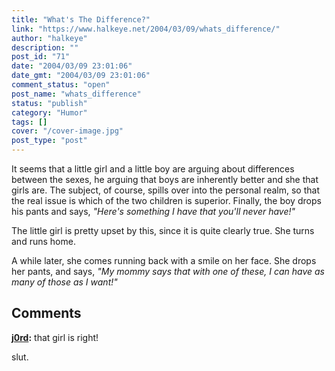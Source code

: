 ```yaml
---
title: "What's The Difference?"
link: "https://www.halkeye.net/2004/03/09/whats_difference/"
author: "halkeye"
description: ""
post_id: "71"
date: "2004/03/09 23:01:06"
date_gmt: "2004/03/09 23:01:06"
comment_status: "open"
post_name: "whats_difference"
status: "publish"
category: "Humor"
tags: []
cover: "/cover-image.jpg"
post_type: "post"
---
```


It seems that a little girl and a little boy are arguing about differences between the sexes, he arguing that boys are inherently better and she that girls are. The subject, of course, spills over into the personal realm, so that the real issue is which of the two children is superior. Finally, the boy drops his pants and says, _"Here's something I have that you'll never have!"_

The little girl is pretty upset by this, since it is quite clearly true. She turns and runs home.

A while later, she comes running back with a smile on her face. She drops her pants, and says, _"My mommy says that with one of these, I can have as many of those as I want!"_

## Comments

**[j0rd](#49 "2004-03-10 09:29:56"):** that girl is right!
















slut.


